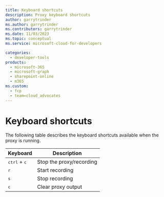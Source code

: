 ```yaml
---
title: Keyboard shortcuts
description: Proxy keyboard shortcuts
author: garrytrinder
ms.author: garrytrinder
ms.contributors: garrytrinder
ms.date: 11/03/2023
ms.topic: conceptual
ms.service: microsoft-cloud-for-developers

categories:
  - developer-tools
products:
  - microsoft-365
  - microsoft-graph
  - sharepoint-online
  - m365
ms.custom:
  - fcp
  - team=cloud_advocates
---
```


# Keyboard shortcuts

The following table describes the keyboard shortcuts available when the proxy is running.

| Keyboard  | Description   |
|-------------- | -------------- |
| <kbd>ctrl</kbd> + <kbd>c</kbd>   | Stop the proxy/recording |
| <kbd>r</kbd>   | Start recording     |
| <kbd>s</kbd>   | Stop recording     |
| <kbd>c</kbd>   | Clear proxy output     |
